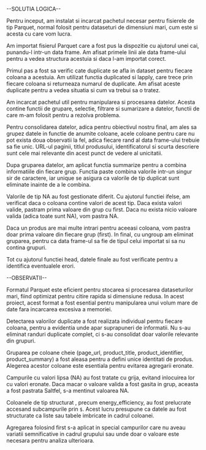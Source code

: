 --SOLUTIA LOGICA--

Pentru inceput, am instalat si incarcat pachetul necesar pentru fisierele de tip Parquet, normal folosit pentru dataseturi de dimensiuni mari, cum este si acesta cu care vom lucra.

Am importat fisierul Parquet care a fost pus la dispozitie cu ajutorul unei cai, punandu-l intr-un data frame. Am afisat primele linii ale data frame-ului pentru a vedea structura acestuia si daca l-am importat corect.

Primul pas a fost sa verific cate duplicate se afla in dataset pentru fiecare coloana a acestuia. Am utilizat functia duplicated si lapply, care trece prin fiecare coloana si returneaza numarul de duplicate. Am afisat aceste duplicate pentru a vedea situatia si cum va trebui sa o tratez.

Am incarcat pachetul util pentru manipularea si procesarea datelor. Acesta contine functii de grupare, selectie, filtrare si sumarizare a datelor, functii de care m-am folosit pentru a rezolva problema.

Pentru consolidarea datelor, adica pentru obiectivul nostru final, am ales sa grupez datele in functie de anumite coloane, acele coloane pentru care nu pot exista doua observatii la fel, adica fiecare rand al data frame-ului trebuie sa fie unic. URL-ul paginii, titlul produsului, identificatorul si scurta descriere sunt cele mai relevante din acest punct de vedere al unicitatii.

Dupa gruparea datelor, am aplicat functia summarize pentru a combina informatiile din fiecare grup. Functia paste combina valorile intr-un singur sir de caractere, iar unique se asigura ca valorile de tip duplicat sunt eliminate inainte de a le combina.

Valorile de tip NA au fost gestionate diferit. Cu ajutorul functiei ifelse, am verificat daca o coloana contine valori de acest tip. Daca exista valori valide, pastram prima valoare din grup cu first. Daca nu exista nicio valoare valida (adica toate sunt NA), vom pastra NA.

Daca un produs are mai multe intrari pentru aceeasi coloana, vom pastra doar prima valoare din fiecare grup (first). In final, cu ungroup am eliminat gruparea, pentru ca data frame-ul sa fie de tipul celui importat si sa nu contina grupuri.

Tot cu ajutorul functiei head, datele finale au fost verificate pentru a identifica eventualele erori. 


--OBSERVATII--



Formatul Parquet este eficient pentru stocarea si procesarea dataseturilor mari, fiind optimizat pentru citire rapida si dimensiune redusa. In acest proiect, acest format a fost esential pentru manipularea unui volum mare de date fara incarcarea excesiva a memoriei.

Detectarea valorilor duplicate  a fost realizata individual pentru fiecare coloana, pentru a evidentia unde apar suprapuneri de informatii. Nu s-au eliminat randuri duplicate complet, ci s-au consolidat doar valorile relevante din grupuri.

Gruparea pe coloane cheie (page_url, product_title, product_identifier, product_summary) a fost aleasa pentru a defini unice identitati de produs. Alegerea acestor coloane este esentiala pentru evitarea agregarii eronate.

Campurile cu valori lipsa (NA) au fost tratate cu grija, evitand inlocuirea lor cu valori eronate. Daca macar o valoare valida a fost gasita in grup, aceasta a fost pastrata Saltfel, s-a mentinut valoarea NA.

Coloanele de tip structurat , precum energy_efficiency, au fost prelucrate accesand subcampurile prin `$`. Acest lucru presupune ca datele au fost structurate ca liste sau tabele imbricate in cadrul coloanei. 

Agregarea folosind first s-a aplicat in special campurilor care nu aveau variatii semnificative in cadrul grupului sau unde doar o valoare este necesara pentru analiza ulterioara.



